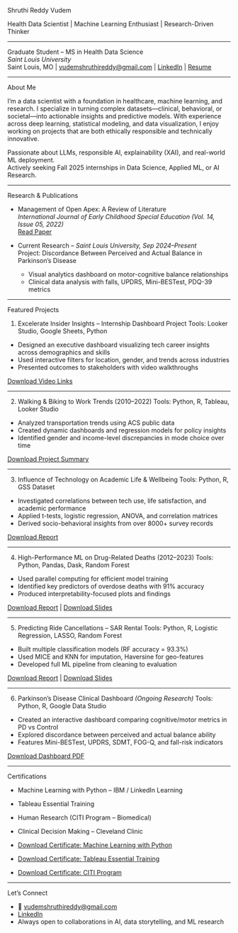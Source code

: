  Shruthi Reddy Vudem

Health Data Scientist | Machine Learning Enthusiast | Research-Driven Thinker

---

Graduate Student – MS in Health Data Science  
*Saint Louis University*  
 Saint Louis, MO |  vudemshruthireddy@gmail.com |
 [LinkedIn](https://www.linkedin.com/in/shruthi-reddy-vudem1410/) |
 [Resume](./VSR_RESUMEZ_F.pdf)

---

 About Me

I’m a data scientist with a foundation in healthcare, machine learning, and research. I specialize in turning complex datasets—clinical, behavioral, or societal—into actionable insights and predictive models. With experience across deep learning, statistical modeling, and data visualization, I enjoy working on projects that are both ethically responsible and technically innovative.

Passionate about LLMs, responsible AI, explainability (XAI), and real-world ML deployment.  
Actively seeking Fall 2025 internships in Data Science, Applied ML, or AI Research.

---

 Research & Publications

- Management of Open Apex: A Review of Literature  
  *International Journal of Early Childhood Special Education (Vol. 14, Issue 05, 2022)*  
  [Read Paper](https://www.researchgate.net/publication/387414570)

- Current Research – *Saint Louis University, Sep 2024–Present*  
  Project: Discordance Between Perceived and Actual Balance in Parkinson’s Disease  
  - Visual analytics dashboard on motor-cognitive balance relationships  
  - Clinical data analysis with falls, UPDRS, Mini-BESTest, PDQ-39 metrics

---

 Featured Projects

 1. Excelerate Insider Insights – Internship Dashboard Project
Tools: Looker Studio, Google Sheets, Python
- Designed an executive dashboard visualizing tech career insights across demographics and skills
- Used interactive filters for location, gender, and trends across industries
- Presented outcomes to stakeholders with video walkthroughs

 [Download Video Links](./Project_1_Excelerate_Dashboard/Excelerate_links_shru.docx)

---

 2. Walking & Biking to Work Trends (2010–2022)
Tools: Python, R, Tableau, Looker Studio
- Analyzed transportation trends using ACS public data
- Created dynamic dashboards and regression models for policy insights
- Identified gender and income-level discrepancies in mode choice over time

[Download Project Summary](./Project_2_Biking_Trends/Walking+and+Biking+to+Work+Trends.docx)

---

 3. Influence of Technology on Academic Life & Wellbeing
Tools: Python, R, GSS Dataset
- Investigated correlations between tech use, life satisfaction, and academic performance
- Applied t-tests, logistic regression, ANOVA, and correlation matrices
- Derived socio-behavioral insights from over 8000+ survey records

[Download Report](./Project_3_Tech_Influence/INFLUENCE_DOC.pdf)

---

 4. High-Performance ML on Drug-Related Deaths (2012–2023)
Tools: Python, Pandas, Dask, Random Forest
- Used parallel computing for efficient model training
- Identified key predictors of overdose deaths with 91% accuracy
- Produced interpretability-focused plots and findings

[Download Report](./Project_1_Excelerate_Dashboard/ACCIDENTAL_1.html) | [Download Slides](./Project_1_Excelerate_Dashboard/ACCIDENTAL_SHRUTHI_PPT.pptx)

---

 5. Predicting Ride Cancellations – SAR Rental
Tools: Python, R, Logistic Regression, LASSO, Random Forest
- Built multiple classification models (RF accuracy = 93.3%)
- Used MICE and KNN for imputation, Haversine for geo-features
- Developed full ML pipeline from cleaning to evaluation

 [Download Report](./Project_5_SAR_Cancellation/SAR_SHRUTHI.docx) | [Download Slides](./Project_5_SAR_Cancellation/SAR_SHRUTHI.pptx)

---

 6. Parkinson’s Disease Clinical Dashboard *(Ongoing Research)*
Tools: Python, R, Google Data Studio
- Created an interactive dashboard comparing cognitive/motor metrics in PD vs Control
- Explored discordance between perceived and actual balance ability
- Features Mini-BESTest, UPDRS, SDMT, FOG-Q, and fall-risk indicators

[Download Dashboard PDF](./Research/PARKINSON'S_DB%20(1).pdf)

---

 Certifications
- Machine Learning with Python – IBM / LinkedIn Learning
- Tableau Essential Training
- Human Research (CITI Program – Biomedical)
- Clinical Decision Making – Cleveland Clinic

- [Download Certificate: Machine Learning with Python](./Certifications/CertificateOfCompletion_Machine%20Learning%20with%20Python%20Foundations.pdf)
- [Download Certificate: Tableau Essential Training](./Certifications/CertificateOfCompletion_Tableau%20Essential%20Training%20(1).pdf)
- [Download Certificate: CITI Program](./Certifications/Certificate_citi.pdf)

---

 Let’s Connect
- 📧 vudemshruthireddy@gmail.com  
- [LinkedIn](https://www.linkedin.com/in/shruthi-reddy-vudem1410/)  
- Always open to collaborations in AI, data storytelling, and ML research

